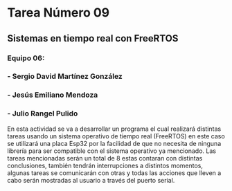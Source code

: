 # Tarea Número 09
## Sistemas en tiempo real con FreeRTOS
### Equipo 06:
### - Sergio David Martínez González
### - Jesús Emiliano Mendoza
### - Julio Rangel Pulido

En esta actividad se va a desarrollar un programa el cual realizará distintas tareas usando un sistema operativo de tiempo real (FreeRTOS) 
en este caso se utilizará una placa Esp32 por la facilidad de que no necesita de ninguna librería para ser compatible con el sistema operativo ya mencionado.
Las tareas mencionadas serán un total de 8 estas contaran con distintas conclusiones, también tendrán interrupciones a distintos momentos, 
algunas tareas se comunicarán con otras y todas las acciones que lleven a cabo serán mostradas al usuario a través del puerto serial.